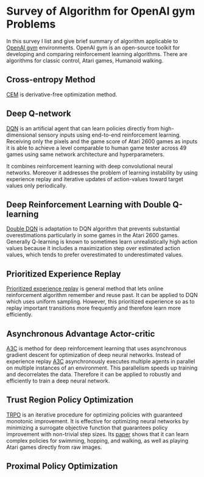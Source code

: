 # Survey of Algorithm for OpenAI gym Problems

In this survey I list and give brief summary of algorithm applicable to
[OpenAI gym][gym] environments.
OpenAI gym is an open-source toolkit for developing and comparing
reinforcement learning algorithms.
There are algorithms for classic control, Atari games, Humanoid walking.

[gym]: https://github.com/openai/gym

## Cross-entropy Method

[CEM][tetris] is derivative-free optimization method.

[entropy]: proceedings.mlr.press/v28/goschin13.pdf
[tetris]: http://ie.technion.ac.il/CE/files/papers/Learning%20Tetris%20Using%20the%20Noisy%20Cross-Entropy%20Method.pdf

## Deep Q-network

[DQN] is an artificial agent that can learn policies directly from
high-dimensional sensory inputs using end-to-end reinforcement learning.
Receiving only the pixels and the game score of Atari 2600 games as inputs
it is able to achieve a level comparable to human game tester across 49 games
using same network architecture and hyperparameters.

It combines reinforcement learning with deep convolutional neural networks.
Moreover it addresses the problem of learning instability by using experience
replay and iterative updates of action-values toward target values only
periodically.

[dqn]: https://storage.googleapis.com/deepmind-media/dqn/DQNNaturePaper.pdf

## Deep Reinforcement Learning with Double Q-learning

[Double DQN][double-dqn] is adaptation to DQN algorithm that prevents
substantial overestimations particularly in some games in the Atari 2600 games.
Generally Q-learning is known to sometimes learn unrealistically high action
values because it includes a maximization step over estimated action values,
which tends to prefer overestimated to underestimated values.

[double-dqn]: https://arxiv.org/abs/1509.06461

## Prioritized Experience Replay

[Prioritized experience replay][prioritized] is general method that lets
online reinforcement algorithm remember and reuse past.
It can be applied to DQN which uses uniform sampling.
However, this prioritized experience so as to replay important transitions
more frequently and therefore learn more efficiently.

[prioritized]: https://arxiv.org/abs/1511.05952

## Asynchronous Advantage Actor-critic

[A3C] is method for deep reinforcement learning that uses asynchronous
gradient descent for optimization of deep neural networks.
Instead of experience replay [A3C] asynchronously executes multiple agents in
parallel on multiple instances of an environment.
This parallelism speeds up training and decorrelates the data.
Therefore it can be applied to robustly and efficiently to train a deep neural
network.

[a3c]: https://arxiv.org/abs/1602.01783

## Trust Region Policy Optimization

[TRPO] is an iterative procedure for optimizing policies with guaranteed
monotonic improvement.
It is effective for optimizing neural networks by minimizing a surrogate
objective function that guarantees policy improvement with non-trivial step
sizes.
Its [paper][trpo] shows that it can learn complex policies for swimming,
hopping, and walking, as well as playing Atari games directly from raw images.

[trpo]: https://arxiv.org/abs/1502.05477

## Proximal Policy Optimization

[ppo]: https://arxiv.org/abs/1707.06347
